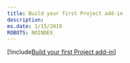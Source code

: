 ```yaml
---
title: Build your first Project add-in
description: 
ms.date: 1/15/2019
ROBOTS: NOINDEX
---
```


[!include[Build your first Project add-in](../includes/file-get-started-project.md)]